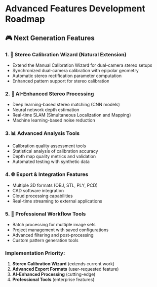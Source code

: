 # Advanced Features Development Roadmap

## 🎮 **Next Generation Features**

### **1. 🎯 Stereo Calibration Wizard** (Natural Extension)
- Extend the Manual Calibration Wizard for dual-camera stereo setups
- Synchronized dual-camera calibration with epipolar geometry
- Automatic stereo rectification parameter computation
- Enhanced pattern support for stereo calibration

### **2. 🤖 AI-Enhanced Stereo Processing** 
- Deep learning-based stereo matching (CNN models)
- Neural network depth estimation
- Real-time SLAM (Simultaneous Localization and Mapping)
- Machine learning-based noise reduction

### **3. 📊 Advanced Analysis Tools**
- Calibration quality assessment tools
- Statistical analysis of calibration accuracy
- Depth map quality metrics and validation
- Automated testing with synthetic data

### **4. 🌐 Export & Integration Features**
- Multiple 3D formats (OBJ, STL, PLY, PCD)
- CAD software integration
- Cloud processing capabilities
- Real-time streaming to external applications

### **5. 🔧 Professional Workflow Tools**
- Batch processing for multiple image sets
- Project management with saved configurations
- Advanced filtering and post-processing
- Custom pattern generation tools

### **Implementation Priority**:
1. **Stereo Calibration Wizard** (extends current work)
2. **Advanced Export Formats** (user-requested feature)
3. **AI-Enhanced Processing** (cutting-edge)
4. **Professional Tools** (enterprise features)
